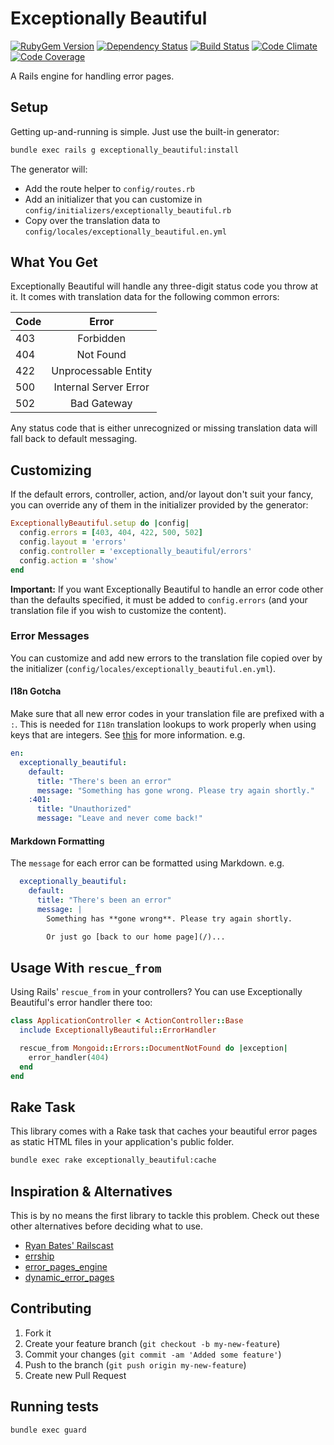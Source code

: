 # Exceptionally Beautiful

[![RubyGem Version](http://img.shields.io/gem/v/exceptionally_beautiful.svg?style=flat)](https://rubygems.org/gems/exceptionally_beautiful)
[![Dependency Status](http://img.shields.io/gemnasium/crushlovely/exceptionally_beautiful.svg?style=flat)](https://gemnasium.com/crushlovely/exceptionally_beautiful)
[![Build Status](http://img.shields.io/travis/crushlovely/exceptionally_beautiful.svg?style=flat)](https://travis-ci.org/crushlovely/exceptionally_beautiful)
[![Code Climate](http://img.shields.io/codeclimate/github/crushlovely/exceptionally_beautiful.svg?style=flat)](https://codeclimate.com/github/crushlovely/exceptionally_beautiful)
[![Code Coverage](http://img.shields.io/codeclimate/coverage/github/crushlovely/exceptionally_beautiful.svg?style=flat)](https://codeclimate.com/github/crushlovely/exceptionally_beautiful)

A Rails engine for handling error pages.

## Setup

Getting up-and-running is simple. Just use the built-in generator:

``` bash
bundle exec rails g exceptionally_beautiful:install
```

The generator will:

* Add the route helper to `config/routes.rb`
* Add an initializer that you can customize in `config/initializers/exceptionally_beautiful.rb`
* Copy over the translation data to `config/locales/exceptionally_beautiful.en.yml`

## What You Get

Exceptionally Beautiful will handle any three-digit status code you throw at it. It comes with translation data for the following common errors:

| Code |         Error         |
|------|:---------------------:|
| 403  | Forbidden             |
| 404  | Not Found             |
| 422  | Unprocessable Entity  |
| 500  | Internal Server Error |
| 502  | Bad Gateway           |

Any status code that is either unrecognized or missing translation data will fall back to default messaging.

## Customizing

If the default errors, controller, action, and/or layout don't suit your fancy, you can override any of them in the initializer provided by the generator:

``` ruby
ExceptionallyBeautiful.setup do |config|
  config.errors = [403, 404, 422, 500, 502]
  config.layout = 'errors'
  config.controller = 'exceptionally_beautiful/errors'
  config.action = 'show'
end
```

**Important:** If you want Exceptionally Beautiful to handle an error code other than the defaults specified, it must be added to `config.errors` (and your translation file if you wish to customize the content).

### Error Messages

You can customize and add new errors to the translation file copied over by the initializer (`config/locales/exceptionally_beautiful.en.yml`).

#### I18n Gotcha

Make sure that all new error codes in your translation file are prefixed with a `:`. This is needed for `I18n` translation lookups to work properly when using keys that are integers. See [this](https://github.com/svenfuchs/rails-i18n/issues/36) for more information. e.g.

``` yaml
en:
  exceptionally_beautiful:
    default:
      title: "There's been an error"
      message: "Something has gone wrong. Please try again shortly."
    :401:
      title: "Unauthorized"
      message: "Leave and never come back!"
```

#### Markdown Formatting

The `message` for each error can be formatted using Markdown. e.g.

``` yaml
  exceptionally_beautiful:
    default:
      title: "There's been an error"
      message: |
        Something has **gone wrong**. Please try again shortly.

        Or just go [back to our home page](/)...
```

## Usage With `rescue_from`

Using Rails' `rescue_from` in your controllers? You can use Exceptionally Beautiful's error handler there too:

``` ruby
class ApplicationController < ActionController::Base
  include ExceptionallyBeautiful::ErrorHandler

  rescue_from Mongoid::Errors::DocumentNotFound do |exception|
    error_handler(404)
  end
end
```

## Rake Task

This library comes with a Rake task that caches your beautiful error pages as static HTML files in your application's public folder.

``` bash
bundle exec rake exceptionally_beautiful:cache
```

## Inspiration & Alternatives

This is by no means the first library to tackle this problem. Check out these other alternatives before deciding what to use.

* [Ryan Bates' Railscast](http://railscasts.com/episodes/53-handling-exceptions-revised)
* [errship](https://github.com/logankoester/errship)
* [error_pages_engine](https://github.com/lazylester/error_pages_engine)
* [dynamic_error_pages](https://github.com/marcusg/dynamic_error_pages)

## Contributing

1. Fork it
2. Create your feature branch (`git checkout -b my-new-feature`)
3. Commit your changes (`git commit -am 'Added some feature'`)
4. Push to the branch (`git push origin my-new-feature`)
5. Create new Pull Request

## Running tests

```bash
bundle exec guard
```